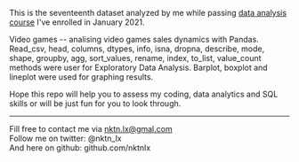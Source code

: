 This is the seventeenth dataset analyzed by me while passing [data analysis course](https://karpov.courses/) I've enrolled in January 2021.   


Video games --  analising video games sales dynamics with Pandas. Read_csv, head, columns, dtypes, info, isna, dropna, describe, mode, shape, groupby, agg, sort_values, rename, index, to_list, value_count methods were user for Exploratory Data Analysis. Barplot, boxplot and lineplot were used for graphing results.    




Hope this repo will help you to assess my coding, data analytics and SQL skills or will be just fun for you to look through.    



--------------------------------------------
Fill free to contact me via nktn.lx@gmal.com  
Follow me on twitter: @nktn_lx  
And here on github: github.com/nktnlx  